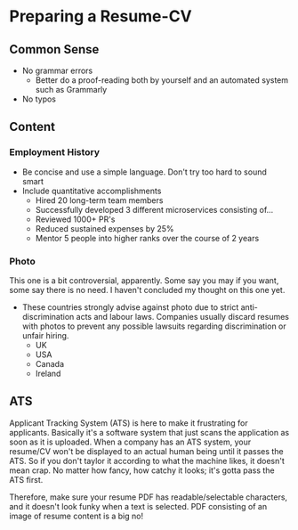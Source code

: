 # Preparing a Resume-CV

## Common Sense

- No grammar errors
  - Better do a proof-reading both by yourself and an automated system such as Grammarly
- No typos


## Content

### Employment History

- Be concise and use a simple language. Don't try too hard to sound smart
- Include quantitative accomplishments
  - Hired 20 long-term team members
  - Successfully developed 3 different microservices consisting of...
  - Reviewed 1000+ PR's
  - Reduced sustained expenses by 25%
  - Mentor 5 people into higher ranks over the course of 2 years

### Photo

This one is a bit controversial, apparently. Some say you may if you want, some say there is no need. I haven't concluded my thought on this one yet.

- These countries strongly advise against photo due to strict anti-discrimination acts and labour laws. Companies usually discard resumes with photos to prevent any possible lawsuits regarding discrimination or unfair hiring.
  - UK
  - USA
  - Canada
  - Ireland


## ATS
Applicant Tracking System (ATS) is here to make it frustrating for applicants. Basically it's a software system that just scans the application as soon as it is uploaded. When a company has an ATS system, your resume/CV won't be displayed to an actual human being until it passes the ATS. So if you don't taylor it according to what the machine likes, it doesn't mean crap. No matter how fancy, how catchy it looks; it's gotta pass the ATS first.

Therefore, make sure your resume PDF has readable/selectable characters, and it doesn't look funky when a text is selected. PDF consisting of an image of resume content is a big no!

